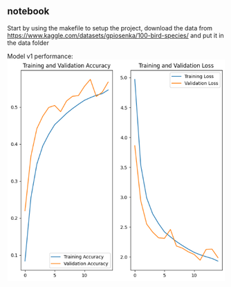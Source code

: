## notebook

Start by using the makefile to setup the project, download the data from https://www.kaggle.com/datasets/gpiosenka/100-bird-species/ and put it in the data folder

Model v1 performance:
![Model v1 performance](/notebook/graphs/output_v1.png "Model v1 performance")
